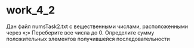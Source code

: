 # work_4_2
Дан файл numsTask2.txt с вещественными числами, расположенными через «;» Переберите все числа до 0. Определите сумму положительных элементов получившейся последовательности
